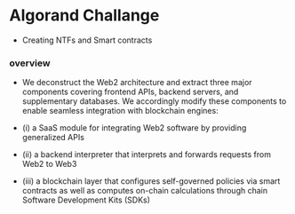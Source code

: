 # Algorand Challange 
- Creating NTFs and Smart contracts

### overview
 - We deconstruct the Web2 architecture and extract three major components covering frontend APIs, backend servers, and supplementary databases. We accordingly modify these  components to enable seamless integration with blockchain engines:

- (i) a SaaS module for integrating Web2 software by providing generalized APIs
- (ii) a backend interpreter that interprets and forwards requests from Web2 to Web3
- (iii) a blockchain layer that configures self-governed policies via smart contracts as well as computes on-chain calculations through chain Software Development Kits (SDKs)
